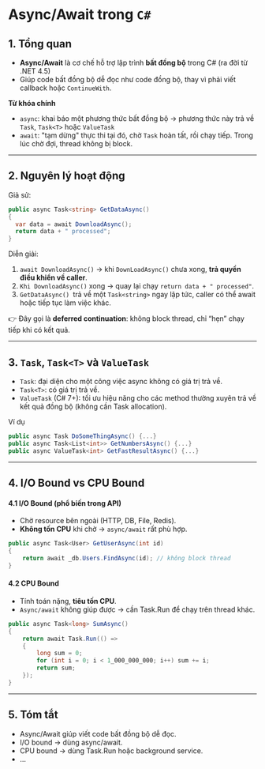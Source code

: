 # Async/Await trong `C#`

## 1. Tổng quan

- **Async/Await** là cơ chế hỗ trợ lập trình **bất đồng bộ** trong C# (ra đời từ .NET 4.5)
- Giúp code bất đồng bộ dễ đọc như code đồng bộ, thay vì phải viết callback hoặc `ContinueWith`.

**Từ khóa chính**

- `async`: khai báo một phương thức bất đồng bộ -> phương thức này trả về `Task`, `Task<T>` hoặc `ValueTask`
- `await`: "tạm dừng" thực thi tại đó, chờ `Task` hoàn tất, rồi chạy tiếp. Trong lúc chờ đợi, thread không bị block.

---

## 2. Nguyên lý hoạt động

Giả sử:

```csharp
public async Task<string> GetDataAsync()
{
  var data = await DownloadAsync();
  return data + " processed";
}
```

Diễn giải:

1. `await DownloadAsync()` -> khi `DownLoadAsync()` chưa xong, **trả quyền điều khiển về caller**.
2. `Khi DownloadAsync()` xong -> quay lại chạy `return data + " processed"`.
3. `GetDataAsync() `trả về một `Task<string>` ngay lập tức, caller có thể await hoặc tiếp tục làm việc khác.

👉 Đây gọi là **deferred continuation**: không block thread, chỉ “hẹn” chạy tiếp khi có kết quả.

---

## 3. `Task`, `Task<T>` và `ValueTask`

- `Task`: đại diện cho một công việc async không có giá trị trả về.
- `Task<T>`: có giá trị trả về.
- `ValueTask` (C# 7+): tối ưu hiệu năng cho các method thường xuyên trả về kết quả đồng bộ (không cần Task allocation).

Ví dụ

```csharp
public async Task DoSomeThingAsync() {...}
public async Task<List<int>> GetNumbersAsync() {...}
public async ValueTask<int> GetFastResultAsync() {...}
```

---

## 4. I/O Bound vs CPU Bound

#### 4.1 I/O Bound (phổ biến trong API)

- Chờ resource bên ngoài (HTTP, DB, File, Redis).
- **Không tốn CPU** khi chờ -> `async/await` rất phù hợp.

```csharp
public async Task<User> GetUserAsync(int id)
{
    return await _db.Users.FindAsync(id); // không block thread
}
```

#### 4.2 CPU Bound

- Tính toán nặng, **tiêu tốn CPU**.
- `Async/await` không giúp được -> cần Task.Run để chạy trên thread khác.

```csharp
public async Task<long> SumAsync()
{
    return await Task.Run(() =>
    {
        long sum = 0;
        for (int i = 0; i < 1_000_000_000; i++) sum += i;
        return sum;
    });
}
```

---

## 5. Tóm tắt

- Async/Await giúp viết code bất đồng bộ dễ đọc.
- I/O bound -> dùng async/await.
- CPU bound -> dùng Task.Run hoặc background service.
- ...
